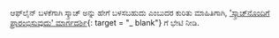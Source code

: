 ಆಫ್‌ಲೈನ್ ಬಳಕೆಗಾಗಿ ಸ್ಕ್ರಾಚ್ ಅನ್ನು ಹೇಗೆ ಬಳಸಬಹುದು ಎಂಬುದರ ಕುರಿತು ಮಾಹಿತಿಗಾಗಿ, ['ಸ್ಕ್ರಾಚ್‌ನೊಂದಿಗೆ ಪ್ರಾರಂಭಿಸುವುದು' ಮಾರ್ಗದರ್ಶಿ](https://projects.raspberrypi.org/en/projects/getting-started-scratch/1){: target = "_ blank"} ಗೆ ಭೇಟಿ ನೀಡಿ.
